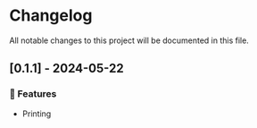# Changelog

All notable changes to this project will be documented in this file.

## [0.1.1] - 2024-05-22

### 🚀 Features

- Printing

<!-- generated by git-cliff -->
